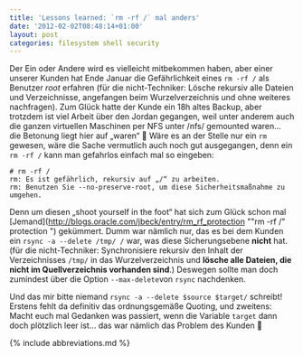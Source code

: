 ```yaml
---
title: 'Lessons learned: `rm -rf /` mal anders'
date: '2012-02-02T08:48:14+01:00'
layout: post
categories: filesystem shell security
---
```


Der Ein oder Andere wird es vielleicht mitbekommen haben, aber einer unserer Kunden hat Ende Januar die Gefährlichkeit eines `rm -rf /` als Benutzer *root* erfahren (für die nicht-Techniker:
Lösche rekursiv alle Dateien und Verzeichnisse, angefangen beim Wurzelverzeichnis und ohne weiteres nachfragen).
Zum Glück hatte der Kunde ein 18h altes Backup, aber trotzdem ist viel Arbeit über den Jordan gegangen, weil unter anderem auch die ganzen virtuellen Maschinen per NFS unter /nfs/ gemounted waren… die Betonung liegt hier auf „waren“ 🙁
Wäre es an der Stelle nur ein `rm` gewesen, wäre die Sache vermutlich auch noch gut ausgegangen, denn ein `rm -rf /` kann man gefahrlos einfach mal so eingeben:

```console
# rm -rf /
rm: Es ist gefährlich, rekursiv auf „/“ zu arbeiten.
rm: Benutzen Sie --no-preserve-root, um diese Sicherheitsmaßnahme zu umgehen.
```

Denn um diesen „shoot yourself in the foot“ hat sich zum Glück schon mal [Jemand](http://blogs.oracle.com/jbeck/entry/rm_rf_protection ""rm -rf /" protection ") gekümmert.
Dumm war nämlich nur, das es bei dem Kunden ein `rsync -a --delete /tmp/ /` war, was diese Sicherungsebene **nicht** hat.
(für die nicht-Techniker:
Synchronisiere rekursiv den Inhalt der Verzeichnisses `/tmp/` in das Wurzelverzeichnis und **lösche alle Dateien, die nicht im Quellverzeichnis vorhanden sind**.) Deswegen sollte man doch zumindest über die Option `--max-delete`von `rsync` nachdenken.

Und das mir bitte niemand `rsync -a --delete $source $target/` schreibt!
Erstens fehlt da definitiv das ordnungsgemäße Quoting, und zweitens:
Macht euch mal Gedanken was passiert, wenn die Variable `target` dann doch plötzlich leer ist… das war nämlich das Problem des Kunden 🙁

{% include abbreviations.md %}
